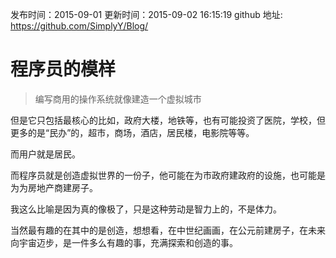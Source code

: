发布时间：2015-09-01
更新时间：2015-09-02 16:15:19
github 地址: https://github.com/SimplyY/Blog/
# 程序员的模样

> 编写商用的操作系统就像建造一个虚拟城市

但是它只包括最核心的比如，政府大楼，地铁等，也有可能投资了医院，学校，但更多的是“民办”的，超市，商场，酒店，居民楼，电影院等等。

而用户就是居民。

而程序员就是创造虚拟世界的一份子，他可能在为市政府建政府的设施，也可能是为为房地产商建房子。

我这么比喻是因为真的像极了，只是这种劳动是智力上的，不是体力。

当然最有趣的在其中的是创造，想想看，在中世纪画画，在公元前建房子，在未来向宇宙迈步，是一件多么有趣的事，充满探索和创造的事。
